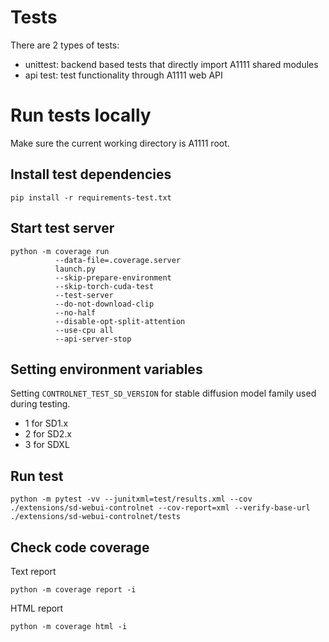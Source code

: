 # Tests
There are 2 types of tests:
- unittest: backend based tests that directly import A1111 shared modules
- api test: test functionality through A1111 web API

# Run tests locally
Make sure the current working directory is A1111 root.

## Install test dependencies
`pip install -r requirements-test.txt`

## Start test server
```shell
python -m coverage run
          --data-file=.coverage.server
          launch.py
          --skip-prepare-environment
          --skip-torch-cuda-test
          --test-server
          --do-not-download-clip
          --no-half
          --disable-opt-split-attention
          --use-cpu all
          --api-server-stop
```

## Setting environment variables
Setting `CONTROLNET_TEST_SD_VERSION` for stable diffusion model family used during testing.
- 1 for SD1.x
- 2 for SD2.x
- 3 for SDXL

## Run test
```shell
python -m pytest -vv --junitxml=test/results.xml --cov ./extensions/sd-webui-controlnet --cov-report=xml --verify-base-url ./extensions/sd-webui-controlnet/tests
```

## Check code coverage
Text report
```shell
python -m coverage report -i
```

HTML report
```shell
python -m coverage html -i
```